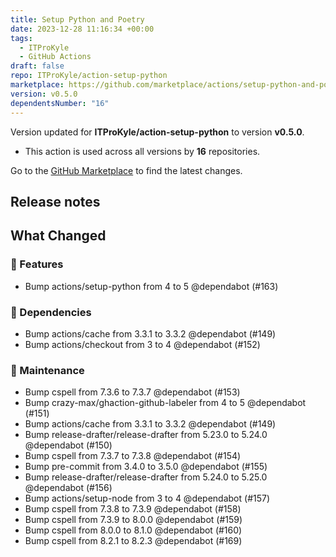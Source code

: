 ```yaml
---
title: Setup Python and Poetry
date: 2023-12-28 11:16:34 +00:00
tags:
  - ITProKyle
  - GitHub Actions
draft: false
repo: ITProKyle/action-setup-python
marketplace: https://github.com/marketplace/actions/setup-python-and-poetry
version: v0.5.0
dependentsNumber: "16"
---
```



Version updated for **ITProKyle/action-setup-python** to version **v0.5.0**.
- This action is used across all versions by **16** repositories.

Go to the [GitHub Marketplace](https://github.com/marketplace/actions/setup-python-and-poetry) to find the latest changes.

## Release notes

## What Changed

### 🚀 Features

- Bump actions/setup-python from 4 to 5 @dependabot (#163)

### 🧶 Dependencies

- Bump actions/cache from 3.3.1 to 3.3.2 @dependabot (#149)
- Bump actions/checkout from 3 to 4 @dependabot (#152)

### 🧰 Maintenance

- Bump cspell from 7.3.6 to 7.3.7 @dependabot (#153)
- Bump crazy-max/ghaction-github-labeler from 4 to 5 @dependabot (#151)
- Bump actions/cache from 3.3.1 to 3.3.2 @dependabot (#149)
- Bump release-drafter/release-drafter from 5.23.0 to 5.24.0 @dependabot (#150)
- Bump cspell from 7.3.7 to 7.3.8 @dependabot (#154)
- Bump pre-commit from 3.4.0 to 3.5.0 @dependabot (#155)
- Bump release-drafter/release-drafter from 5.24.0 to 5.25.0 @dependabot (#156)
- Bump actions/setup-node from 3 to 4 @dependabot (#157)
- Bump cspell from 7.3.8 to 7.3.9 @dependabot (#158)
- Bump cspell from 7.3.9 to 8.0.0 @dependabot (#159)
- Bump cspell from 8.0.0 to 8.1.0 @dependabot (#160)
- Bump cspell from 8.2.1 to 8.2.3 @dependabot (#169)

